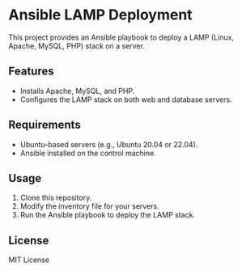 # Ansible LAMP Deployment

This project provides an Ansible playbook to deploy a LAMP (Linux, Apache, MySQL, PHP) stack on a server.

## Features
- Installs Apache, MySQL, and PHP.
- Configures the LAMP stack on both web and database servers.

## Requirements
- Ubuntu-based servers (e.g., Ubuntu 20.04 or 22.04).
- Ansible installed on the control machine.

## Usage
1. Clone this repository.
2. Modify the inventory file for your servers.
3. Run the Ansible playbook to deploy the LAMP stack.

## License
MIT License
